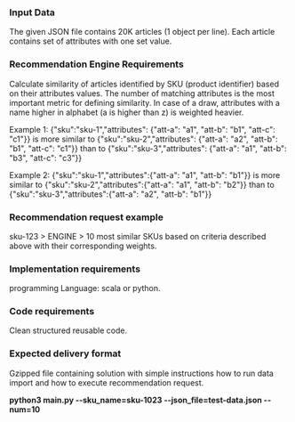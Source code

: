 ### Input Data
The given JSON file contains 20K articles (1 object per line).
Each article contains set of attributes with one set value.

### Recommendation Engine Requirements
Calculate similarity of articles identified by SKU (product identifier) based on their attributes values.
The number of matching attributes is the most important metric for defining similarity.
In case of a draw, attributes with a name higher in alphabet (a is higher than z) is weighted heavier.

Example 1:
{"sku":"sku-1","attributes": {"att-a": "a1", "att-b": "b1", "att-c": "c1"}} is more similar to
{"sku":"sku-2","attributes": {"att-a": "a2", "att-b": "b1", "att-c": "c1"}} than to
{"sku":"sku-3","attributes": {"att-a": "a1", "att-b": "b3", "att-c": "c3"}}

Example 2:
{"sku":"sku-1","attributes":{"att-a": "a1", "att-b": "b1"}} is more similar to 
{"sku":"sku-2","attributes":{"att-a": "a1", "att-b": "b2"}} than to
{"sku":"sku-3","attributes":{"att-a": "a2", "att-b": "b1"}}

### Recommendation request example
sku-123 > ENGINE > 10 most similar SKUs based on criteria described above with their corresponding weights.

### Implementation requirements
programming Language: scala or python.

### Code requirements
Clean structured reusable code.

### Expected delivery format
Gzipped file containing solution with simple instructions how to run data import and how to execute recommendation request.

**python3 main.py --sku_name=sku-1023 --json_file=test-data.json --num=10**